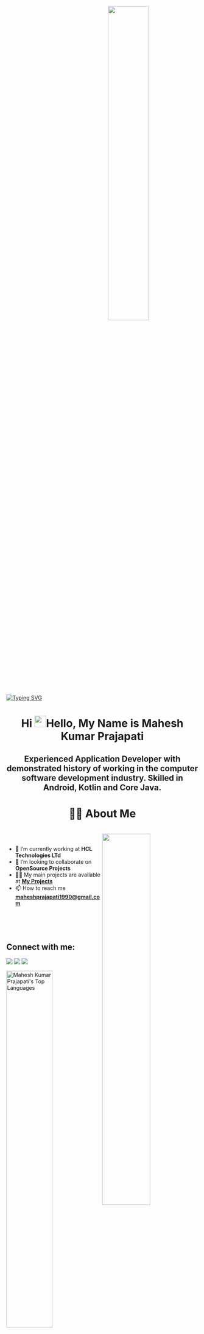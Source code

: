<p align="center"><a href="#"><img style="margin-left:27%" width="46%" align="center" height="auto" src="https://phoneky.co.uk/thumbs/screensavers/down/logo-brands/android_h9ktveym.gif" height="175px"/></a></p>

[![Typing SVG](https://readme-typing-svg.herokuapp.com?font=Architects+Daughter&color=22EBF7&size=25&center=false&lines=Android+Application+Developer;with+8+years+experience)](https://git.io/typing-svg)

<h1 align="center">Hi <img src="https://raw.githubusercontent.com/MartinHeinz/MartinHeinz/master/wave.gif" width="30px">Hello, My Name is Mahesh Kumar Prajapati</h1>
<h2 align="center">Experienced Application Developer with demonstrated history of working in the computer software development industry. Skilled in Android, Kotlin and Core Java.</h2>




 <h1 align="center" > 🙋‍♂️ About Me </h1>


</br>

 <img  src="https://camo.githubusercontent.com/992babdffd8c74a1502de375fbdf7e4d54773242/68747470733a2f2f6d656469612e67697068792e636f6d2f6d656469612f53576f536b4e36447854737a71494b4571762f67697068792e676966" align="right" width="50%" /> 
<br/>


- 🔭 I’m currently working at **HCL Technologies LTd**
- 💞️  I’m looking to collaborate on **OpenSource Projects**
- 👨‍💻  My main projects are available at **[My Projects](https://www.linkedin.com/in/mahesh-kumar-prajapati-76a03847/details/projects/)**
- 📫 How to reach me **maheshprajapati1990@gmail.com**

<br/>
<br/>


<br/>
  
  

    
## Connect with me:

<p align="center">

<a href = "https://www.linkedin.com/in/mahesh-kumar-prajapati-76a03847/"><img src="https://img.icons8.com/fluent/48/000000/linkedin.png"/></a>
<a href = "https://twitter.com/mahesh_kp90"><img src="https://img.icons8.com/fluent/48/000000/twitter.png"/></a>
<a href = "https://www.facebook.com/maheshknmiet"><img src="https://img.icons8.com/fluent/48/000000/facebook.png"/></a> 
</p>
    

<a href="https://github.com/MaheshKumarPrajapati/github-readme-stats" >
  <img   alt="Mahesh Kumar Prajapati's Top Languages" style="width:49%" src="https://github-readme-stats.vercel.app/api?username=MaheshKumarPrajapati&show_icons=true&count_private=true&theme=react&hide_border=true&bg_color=0D1117" />
  </a>
  
  <a href="https://github.com/MaheshKumarPrajapati/github-readme-stats">
  <img   alt="Mahesh Kumar Prajapati's Top Languages" style="width:49%"  src="https://github-readme-stats.vercel.app/api/top-langs/?username=MaheshKumarPrajapati&langs_count=8&count_private=true&layout=compact&theme=react&hide_border=true&bg_color=0D1117" />
  </a>
  
  
  
  
  #


[![trophy](https://github-profile-trophy.vercel.app/?username=MaheshKumarPrajapati)



#
<h1> 🚀 Languages, Tools and Technologies:</h1>


<div align="center"> 
    <a href="https://developer.android.com/" target="_blank"> <img src="https://img.icons8.com/color/48/000000/android-os.png"/> </a>
    <a href="https://docs.oracle.com/en/java/" target="_blank"> <img src="https://img.icons8.com/?size=48&id=13679&format=png"/> </a> 
    <a href="https://kotlinlang.org/docs/home.html" target="_blank"> <img src="https://img.icons8.com/color/48/000000/kotlin.png"/> </a> 
    <a href="https://developer.android.com/studio" target="_blank"> <img src="https://img.icons8.com/color/48/000000/android-studio.png"/> </a> 
    <a href="https://firebase.google.com/docs" target="_blank"> <img src="https://img.icons8.com/color/48/000000/firebase.png"/> </a>  
 <a href="https://dart.dev/guides" target="_blank"> <img src="https://img.icons8.com/color/48/000000/dart.png"/> </a> 
  <a href="https://flutter.dev/" target="_blank"> <img src="https://img.icons8.com/color/48/000000/flutter.png"/> </a> 
    <a href="https://postman.com" target="_blank"> <img src="https://www.vectorlogo.zone/logos/getpostman/getpostman-icon.svg" alt="postman" width="45" height="45"/> </a>   
    <a href="https://git-scm.com/" target="_blank"> <img src="https://img.icons8.com/color/48/000000/git.png"/> </a> 
    <a href="https://www.json.org/json-en.html"><img src="https://img.icons8.com/?size=48&id=114474&format=png"/></a>
  <a href="https://www.w3schools.com/xml/el_documentation.asp"><img src="https://img.icons8.com/?size=48&id=4GsEDk3O6ZBL&format=png"/></a>
  <a href="https://www.eclipse.org/downloads/packages/release/kepler/sr1/eclipse-ide-java-developers"><img src="https://img.icons8.com/?size=48&id=rPAHs7H1vriV&format=png"/></a>
   <a href="https://code.visualstudio.com/download"><img src="https://img.icons8.com/?size=48&id=0OQR1FYCuA9f&format=png"/></a>
  <a href="https://swagger.io/"><img src="https://img.icons8.com/?size=48&id=rdKV2dee9wxd&format=png"/></a>
</div>



<p align="center">
    <a href="https://github.com/MaheshKumarPrajapati/github-readme-streak-stats">
        <img title="🔥 Get streak stats for your profile at git.io/streak-stats" alt="Mahesh Kumar Prajapati's streak" src="https://github-readme-streak-stats.herokuapp.com/?user=MaheshKumarPrajapati&theme=black-ice&hide_border=true&stroke=0000&background=060A0CD0"/>
    </a>
</p>


<h1 align="center">My Github Status : <img src="https://c.tenor.com/I5iY9Hj8YGQAAAAi/kroppa-digital.gif" height="50px" width="50px"/> </h1>

<img alt="Mahesh Kumar Prajapati's Activity Graph" src="https://activity-graph.herokuapp.com/graph?username=MaheshKumarPrajapati&bg_color=0D1117&color=5BCDEC&line=5BCDEC&point=FFFFFF&hide_border=true" />


## ❤ Views and Followers

<a href="https://github.com/MaheshKumarPrajapati">
    <img src="https://komarev.com/ghpvc/?username=MaheshKumarPrajapati">
</a>
<a href="https://github.com/MaheshKumarPrajapati"><img src="https://img.shields.io/github/followers/MaheshKumarPrajapati?label=Followers&style=social" alt="GitHub Badge"></a>
